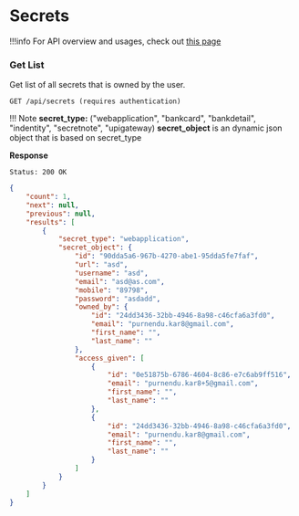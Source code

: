 # Secrets

!!!info
    For API overview and usages, check out [this page](0-overview.md)


### Get List
Get list of all secrets that is owned by the user.

```
GET /api/secrets (requires authentication)
```

!!! Note
    **secret_type:** ("webapplication", "bankcard", "bankdetail", "indentity", "secretnote", "upigateway)
    **secret_object** is an dynamic json object that is based on secret_type

**Response**
```
Status: 200 OK
```
```json
{
    "count": 1,
    "next": null,
    "previous": null,
    "results": [
        {
            "secret_type": "webapplication",
            "secret_object": {
                "id": "90dda5a6-967b-4270-abe1-95dda5fe7faf",
                "url": "asd",
                "username": "asd",
                "email": "asd@as.com",
                "mobile": "89798",
                "password": "asdadd",
                "owned_by": {
                    "id": "24dd3436-32bb-4946-8a98-c46cfa6a3fd0",
                    "email": "purnendu.kar8@gmail.com",
                    "first_name": "",
                    "last_name": ""
                },
                "access_given": [
                    {
                        "id": "0e51875b-6786-4604-8c86-e7c6ab9ff516",
                        "email": "purnendu.kar8+5@gmail.com",
                        "first_name": "",
                        "last_name": ""
                    },
                    {
                        "id": "24dd3436-32bb-4946-8a98-c46cfa6a3fd0",
                        "email": "purnendu.kar8@gmail.com",
                        "first_name": "",
                        "last_name": ""
                    }
                ]
            }
        }
    ]
}
```
